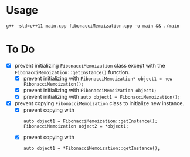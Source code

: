 # Usage

```
g++ -std=c++11 main.cpp fibonacciMemoization.cpp -o main && ./main
```

# To Do

- [x] prevent initializing `FibonacciMemoization` class except with the `FibonacciMemoization::getInstance()` function.
    - [x] prevent initializing with `FibonacciMemoization* object1 = new FibonacciMemoization();`
    - [x] prevent initializing with `FibonacciMemoization object1;`
    - [x] prevent initializing with `auto object1 = FibonacciMemoization();`
- [x] prevent copying `FibonacciMemoization` class to initialize new instance.
    - [x] prevent copying with
        ```
        auto object1 = FibonacciMemoization::getInstance();
        FibonacciMemoization object2 = *object1;
        ```
    - [x] prevent copying with
        ```
        auto object1 = *FibonacciMemoization::getInstance();
        ```